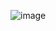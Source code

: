 ![image](https://user-images.githubusercontent.com/79366792/174423923-7fc5b180-9fc8-4fd6-932e-b88c288633b8.png)
